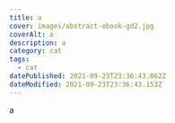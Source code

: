 ```yaml
---
title: a
cover: images/abstract-ebook-gd2.jpg
coverAlt: a
description: a
category: cat
tags:
  - cat
datePublished: 2021-09-23T23:36:43.062Z
dateModified: 2021-09-23T23:36:43.153Z
---
```

a